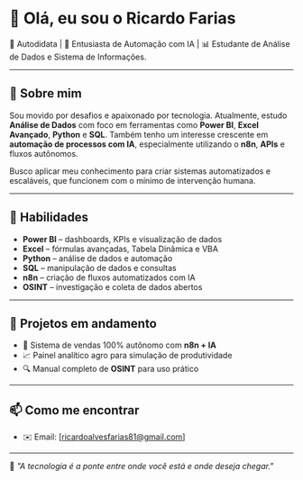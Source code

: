 # 👋 Olá, eu sou o Ricardo Farias

🎯 Autodidata | 🤖 Entusiasta de Automação com IA | 📊 Estudante de Análise de Dados e Sistema de Informações.

---

## 🧠 Sobre mim

Sou movido por desafios e apaixonado por tecnologia. Atualmente, estudo **Análise de Dados** com foco em ferramentas como **Power BI**, **Excel Avançado**, **Python** e **SQL**. Também tenho um interesse crescente em **automação de processos com IA**, especialmente utilizando o **n8n**, **APIs** e fluxos autônomos.

Busco aplicar meu conhecimento para criar sistemas automatizados e escaláveis, que funcionem com o mínimo de intervenção humana.

---

## 🔧 Habilidades

* **Power BI** – dashboards, KPIs e visualização de dados
* **Excel** – fórmulas avançadas, Tabela Dinâmica e VBA
* **Python** – análise de dados e automação
* **SQL** – manipulação de dados e consultas
* **n8n** – criação de fluxos automatizados com IA
* **OSINT** – investigação e coleta de dados abertos

---

## 🚀 Projetos em andamento

* 🔄 Sistema de vendas 100% autônomo com **n8n + IA**
* 📈 Painel analítico agro para simulação de produtividade
* 🔍 Manual completo de **OSINT** para uso prático

---

## 📫 Como me encontrar

* ✉️ Email: \[[ricardoalvesfarias81@gmail.com](mailto:ricardoalvesfarias81@gmail.com)]

---

📌 *"A tecnologia é a ponte entre onde você está e onde deseja chegar."*

